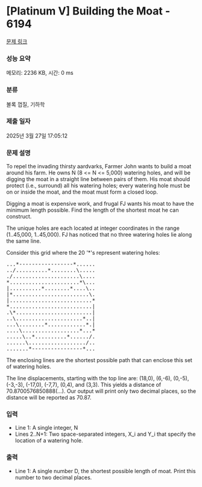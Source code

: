 # [Platinum V] Building the Moat - 6194 

[문제 링크](https://www.acmicpc.net/problem/6194) 

### 성능 요약

메모리: 2236 KB, 시간: 0 ms

### 분류

볼록 껍질, 기하학

### 제출 일자

2025년 3월 27일 17:05:12

### 문제 설명

<p>To repel the invading thirsty aardvarks, Farmer John wants to build a moat around his farm.  He owns N (8 <= N <= 5,000) watering holes, and will be digging the moat in a straight line between pairs of them.  His moat should protect (i.e., surround) all his watering holes; every watering hole must be on or inside the moat, and the moat must form a closed loop.</p>

<p>Digging a moat is expensive work, and frugal FJ wants his moat to have the minimum length possible.  Find the length of the shortest moat he can construct.</p>

<p>The unique holes are each located at integer coordinates in the range (1..45,000, 1..45,000). FJ has noticed that no three watering holes lie along the same line.</p>

<p>Consider this grid where the 20 '*'s represent watering holes:</p>

<pre>...*-----------------*......
../..........*........\.....
./.....................\....
*......................*\...
|..........*........*....\..
|*........................\.
|..........................*
*..........................|
.\*........................|
..\.....................*..|
...\........*............*.|
....\..................*...*
.....\..*..........*....../.
......\................../..
.......*----------------*...</pre>

<p>The enclosing lines are the shortest possible path that can enclose this set of watering holes.</p>

<p>The line displacements, starting with the top line are: (18,0), (6,-6), (0,-5), (-3,-3), (-17,0), (-7,7), (0,4), and (3,3).  This yields a distance of 70.8700576850888(...). Our output will print only two decimal places, so the distance will be reported as 70.87.</p>

### 입력 

 <ul>
	<li>Line 1: A single integer, N</li>
	<li>Lines 2..N+1: Two space-separated integers, X_i and Y_i that specify the location of a watering hole.</li>
</ul>

<p> </p>

### 출력 

 <ul>
	<li>Line 1: A single number D, the shortest possible length of moat. Print this number to two decimal places.</li>
</ul>

